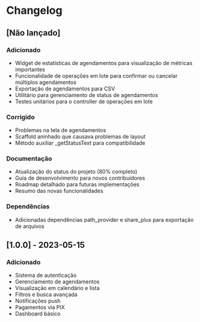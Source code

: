 # Changelog

## [Não lançado]

### Adicionado
- Widget de estatísticas de agendamentos para visualização de métricas importantes
- Funcionalidade de operações em lote para confirmar ou cancelar múltiplos agendamentos
- Exportação de agendamentos para CSV
- Utilitário para gerenciamento de status de agendamentos
- Testes unitários para o controller de operações em lote

### Corrigido
- Problemas na tela de agendamentos
- Scaffold aninhado que causava problemas de layout
- Método auxiliar _getStatusText para compatibilidade

### Documentação
- Atualização do status do projeto (80% completo)
- Guia de desenvolvimento para novos contribuidores
- Roadmap detalhado para futuras implementações
- Resumo das novas funcionalidades

### Dependências
- Adicionadas dependências path_provider e share_plus para exportação de arquivos

## [1.0.0] - 2023-05-15

### Adicionado
- Sistema de autenticação
- Gerenciamento de agendamentos
- Visualização em calendário e lista
- Filtros e busca avançada
- Notificações push
- Pagamentos via PIX
- Dashboard básico